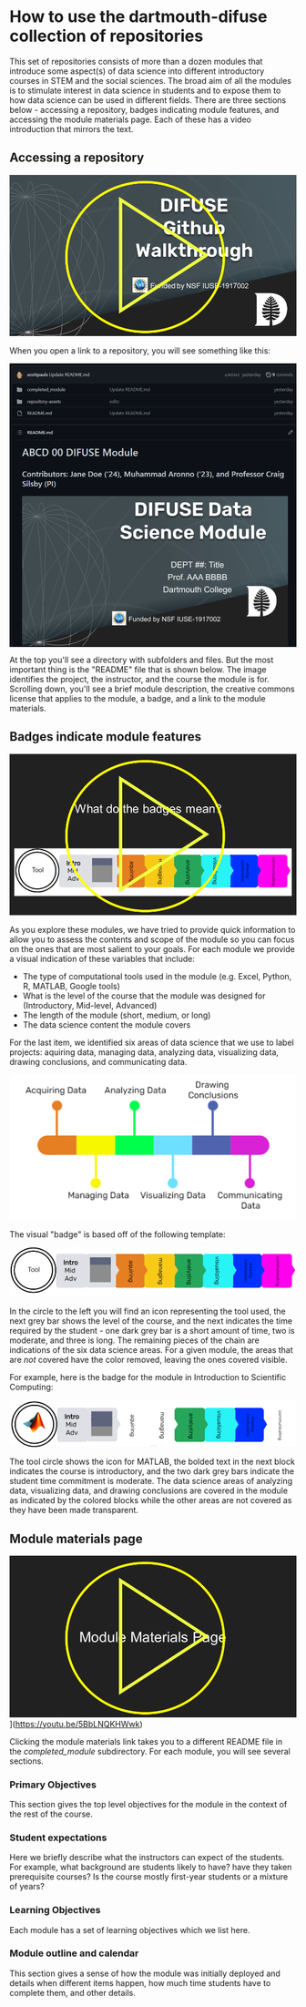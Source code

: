 # How to use the dartmouth-difuse collection of repositories

This set of repositories consists of more than a dozen modules that introduce some aspect(s) of data science into different introductory courses in STEM and the social sciences.  The broad aim of all the modules is to stimulate interest in data science in students and to expose them to how data science can be used in different fields.  There are three sections below - accessing a repository, badges indicating module features, and accessing the module materials page.  Each of these has a video introduction that mirrors the text.






## Accessing a repository
[![Play the accessing repository video](profile/images/walkthrough-repo-icon.png)](https://youtu.be/cS_-nVHr6q4)

When you open a link to a repository, you will see something like this:

<img src="https://github.com/difuse-dartmouth/.github/blob/6f2c62ac71f4767c64f667573d72e30509fcd18e/profile/images/DIFUSE-sample-page.png" alt="Sample opening page for a DIFUSE module." style="width: 55vw" align="center">

At the top you'll see a directory with subfolders and files.  But the most important thing is the "README" file that is shown below.  The image identifies the project, the instructor, and the course the module is for.  Scrolling down, you'll see a brief module description, the creative commons license that applies to the module, a badge, and a link to the module materials.

## Badges indicate module features
[![Play the badges video](profile/images/walkthrough-badges-icon.png)](https://youtu.be/CyeeeJSTGis)

As you explore these modules, we have tried to provide quick information to allow you to assess the contents and scope of the module so you can focus on the ones that are most salient to your goals. For each module we provide a visual indication of these variables that include:
- The type of computational tools used in the module (e.g. Excel, Python, R, MATLAB, Google tools)
- What is the level of the course that the module was designed for (Introductory, Mid-level, Advanced)
- The length of the module (short, medium, or long)
- The data science content the module covers

For the last item, we identified six areas of data science that we use to label projects:  aquiring data, managing data, analyzing data, visualizing data, drawing conclusions, and communicating data.

![Six components of data science: aquiring data, managing data, analyzing data, visualizing data, drawing conclusions, and communicating data](https://github.com/difuse-dartmouth/.github/blob/6f2c62ac71f4767c64f667573d72e30509fcd18e/profile/images/DS-areas.png "Six components of data science: aquiring data, managing data, analyzing data, visualizing data, drawing conclusions, and communicating data")

The visual "badge" is based off of the following template:


![Visual badge template](badge-template.png "Visual badge template")

In the circle to the left you will find an icon representing the tool used, the next grey bar shows the level of the course, and the next indicates the time required by the student -  one dark grey bar is a short amount of time, two is moderate, and three is long.  The remaining pieces of the chain are indications of the six data science areas.  For a given module, the areas that are _not_ covered have the color removed, leaving the ones covered visible.  

For example, here is the badge for the module in Introduction to Scientific Computing:


![Medium length module for an introductory course using MATLAB and covering analyzing, visualizing data and drawing conclusions.](https://github.com/difuse-dartmouth/21X_ENGS20/blob/aa4dccf2b03d445d37adeee735e9dfb280473103/ENGS%2020%20badge.png "Medium length module for an introductory course using MATLAB and covering analyzing, visualizing data and drawing conclusions.")

The tool circle shows the icon for MATLAB, the bolded text in the next block indicates the course is introductory, and the two dark grey bars indicate the student time commitment is moderate.  The data science areas of analyzing data, visualizing data, and drawing conclusions are covered in the module as indicated by the colored blocks while the other areas are not covered as they have been made transparent.

## Module materials page
[![Play the module materials video](profile/images/walkthrough-materials-icon.png)]([https://youtu.be/CyeeeJSTGis)](https://youtu.be/5BbLNQKHWwk)

Clicking the module materials link takes you to a different README file in the _completed_module_ subdirectory.  For each module, you will see several sections.
### Primary Objectives
This section gives the top level objectives for the module in the context of the rest of the course.

### Student expectations
Here we briefly describe what the instructors can expect of the students.  For example, what background are students likely to have? have they taken prerequisite courses?  Is the course mostly first-year students or a mixture of years?
### Learning Objectives
Each module has a set of learning objectives which we list here.
### Module outline and calendar
This section gives a sense of how the module was initially deployed and details when different items happen, how much time students have to complete them, and other details.
